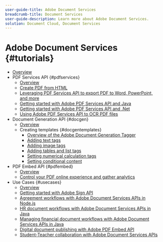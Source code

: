 ```yaml
---
user-guide-title: Adobe Document Services
breadcrumb-title: Document Services
user-guide-description: Learn more about Adobe Document Services.
solution: Document Cloud, Document Services
---
```


# Adobe Document Services {#tutorials}

+ [Overview](overview.md)
+ PDF Services API {#pdfservices}
  + [Overview](pdfservices/overview-pdfservices.md)
  + [Create PDF from HTML](pdfservices/createpdffromhtml.md)
  + [Leveraging PDF Services API to export PDF to Word, PowerPoint, and more](pdfservices/exportpdf.md)
  + [Getting started with Adobe PDF Services API and Java](pdfservices/gettingstartedjava.md)
  + [Getting started with Adobe PDF Services API and .Net](pdfservices/gettingstartednet.md)
  + [Using Adobe PDF Services API to OCR PDF files](pdfservices/ocr.md)
+ Document Generation API {#docgen}
  + [Overview](docgen/overview-docgen.md)
  + Creating templates {#docgentemplates}
    + [Overview of the Adobe Document Generation Tagger](docgen/taggeroverview.md)
    + [Adding text tags](docgen/taggeraddtexttags.md)
    + [Adding image tags](docgen/taggeraddimagetags.md)
    + [Adding tables and list tags](docgen/taggertables.md)
    + [Setting numerical calculation tags](docgen/taggercalculations.md)
    + [Setting conditional content](docgen/taggerconditional.md)
+ PDF Embed API {#pdfembed}
  + [Overview](pdfembed/overview-embed.md)
  + [Control your PDF online experience and gather analytics](pdfembed/controlpdfexperience.md)
+ Use Cases {#usecases}
  + [Overview](usecases/overview-usecases.md)
  + [Getting started with Adobe Sign API](usecases/signapi.md)
  + [Agreement workflows with Adobe Document Services APIs in Node.js](usecases/AgreementWorkflowsNodejs.md)
  + [HR document workflows with Adobe Document Services APIs in Java](usecases/HRAgreementWorkflowsJava.md)
  + [Managing financial document workflows with Adobe Document Services APIs in Java](usecases/FinanceWorkflowsJava.md)
  + [Digital document publishing with Adobe PDF Embed API](usecases/ddppdfembedapi.md)
  + [Student-Teacher collaboration with Adobe Document Services APIs](usecases/educationcollab.md)